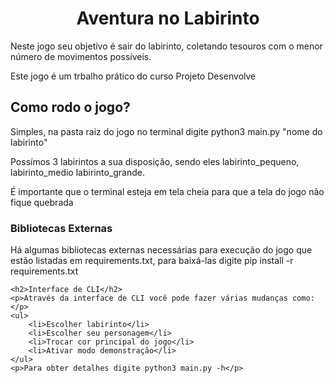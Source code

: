 <!DOCTYPE html>
<html lang="pt-BR">
<head>
    <meta charset="UTF-8">
    <meta name="viewport" content="width=device-width, initial-scale=1.0">
</head>
<body>
    <h1 align=center> Aventura no Labirinto </h1>
    <p>Neste jogo seu objetivo é sair do labirinto, coletando tesouros com o menor número 
        de movimentos possíveis.</p>
    <p>Este jogo é um trbalho prático do curso Projeto Desenvolve</p>
    <h2>Como rodo o jogo?</h2>
    <p>Simples, na pasta raiz do jogo no terminal digite python3 main.py "nome do 
        labirinto"</p>
    <p>Possímos 3 labirintos a sua disposição, sendo eles labirinto_pequeno, labirinto_medio 
        labirinto_grande.
    </p>
    <p>É importante que o terminal esteja em tela cheia para que a tela do jogo não fique quebrada</p>
    <h3>Bibliotecas Externas</h3>
    <p>Há algumas bibliotecas externas necessárias para execução do jogo que estão listadas em requirements.txt, para baixá-las digite pip install -r requirements.txt</p>

    <h2>Interface de CLI</h2>
    <p>Através da interface de CLI você pode fazer várias mudanças como:</p>
    <ul>
        <li>Escolher labirinto</li>
        <li>Escolher seu personagem</li>
        <li>Trocar cor principal do jogo</li>
        <li>Ativar modo demonstração</li>
    </ul>
    <p>Para obter detalhes digite python3 main.py -h</p>
</body>
</html>